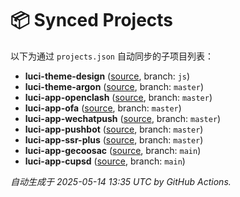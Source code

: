# 📦 Synced Projects

以下为通过 `projects.json` 自动同步的子项目列表：

- **luci-theme-design** ([source](https://github.com/papagaye744/luci-theme-design.git), branch: `js`)
- **luci-theme-argon** ([source](https://github.com/jerrykuku/luci-theme-argon.git), branch: `master`)
- **luci-app-openclash** ([source](https://github.com/vernesong/OpenClash.git), branch: `master`)
- **luci-app-ofa** ([source](https://github.com/destan19/OpenAppFilter.git), branch: `master`)
- **luci-app-wechatpush** ([source](https://github.com/tty228/luci-app-wechatpush.git), branch: `master`)
- **luci-app-pushbot** ([source](https://github.com/zzsj0928/luci-app-pushbot.git), branch: `master`)
- **luci-app-ssr-plus** ([source](https://github.com/fw876/helloworld.git), branch: `master`)
- **luci-app-gecoosac** ([source](https://github.com/lwb1978/openwrt-gecoosac.git), branch: `main`)
- **luci-app-cupsd** ([source](https://github.com/sirpdboy/luci-app-cupsd.git), branch: `main`)

_自动生成于 2025-05-14 13:35 UTC by GitHub Actions._
